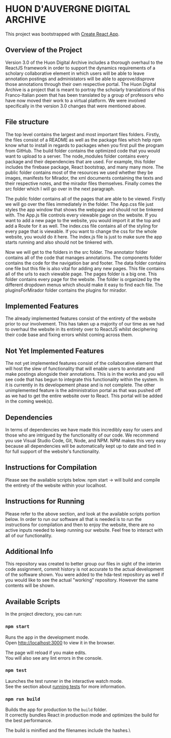 # HUON D'AUVERGNE DIGITAL ARCHIVE

This project was bootstrapped with [Create React App](https://github.com/facebook/create-react-app).

## Overview of the Project
Version 3.0 of the Huon Digital Archive includes a thorough overhaul to the ReactJS framework in order to support the dynamics requirements of a scholary collaborative element in which users will be able to leave annotation postings and administators will be able to approve/disprove those annotations through their own respective portal. The Huon Digital Archive is a project that is meant to portray the scholarly translations of this Franco-Italian poem that has been translated by a group of professors who have now moved their work to a virtual platform. We were involved specifically in the version 3.0 changes that were mentioned above. 

## File structure
The top level contains the largest and most important files folders. Firstly, the files consist of a README as well as the package files which help npm know what to install in regards to packages when you first pull the program from GitHub. The build folder contains the optimized code that you would want to upload to a server. The node_modules folder contains every package and their dependencies that are used. For example, this folder includes the firebase package, React bootstrap, and many many more. The public folder contains most of the resources we used whether they be images, manifests for Mirador, the xml documents containing the texts and their respective notes, and the mirador files themselves. Finally comes the src folder which I will go over in the next paragraph. 

The public folder contains all of the pages that are able to be viewed. Firstly we will go over the files immediately in the folder. The App.css file just styles the app window that shows the webpage and should not be tinkered with. The App.js file controls every viewable page on the website. If you want to add a new page to the website, you would import it at the top and add a Route for it as well. The index.css file contains all of the styling for every page that is viewable. If you want to change the css for the whole website, you would do it here. The index.js file is just to make sure the app starts running and also should not be tinkered with. 

Now we will get to the folders in the src folder. The annotator folder contains all of the code that manages annotations. The components folder contains the code for the navigation bar and footer. The data folder contains one file but this file is also vital for adding any new pages. This file contains all of the urls to each viewable page. The pages folder is a big one. This folder contains every page for the website. The folder is organized by the different dropdown menus which should make it easy to find each file. The pluginsForMirador folder contains the plugins for mirador. 

## Implemented Features
The already implemented features consist of the entirety of the website prior to our involvement. This has taken up a majority of our time as we had to overhaul the website in its entirety over to ReactJS whilst deciphering their code base and fixing errors whilst coming across them. 
## Not Yet Implemented Features
The not yet implemented features consist of the collaborative element that will host the slew of functionality that will enable users to annotate and make postings alongside their annotations. This is in the works and you will see code that has begun to integrate this functionality within the system. In it is currently in its developement phase and is not complete. The other unimplemented feature is the administration portal as that was pushed off as we had to get the entire website over to React. This portal will be added in the coming week(s).
## Dependencies
In terms of dependencies we have made this incredibly easy for users and those who are intrigued by the functionality of our code. We recommend you use Visual Studio Code, Git, Node, and NPM. NPM makes this very easy because all dependencies will be automatically kept up to date and tied in for full support of the website's functionality. 
## Instructions for Compilation
Please see the available scripts below. npm start -> will build and compile the entirety of the website within your localhost. 
## Instructions for Running
Please refer to the above section, and look at the available scripts portion below. In order to run our software all that is needed is to run the instructions for compilation and then to enjoy the website, there are no active inputs needed to keep running our website. Feel free to interact with all of our functionality. 

## Additional Info
This repository was created to better group our files in sight of the interim code assignment, commit history is not accurate to the actual development of the software shown. You were added to the hda-test repository as well if you would like to see the actual "working" repository. However the same contents will be shown. 
## Available Scripts

In the project directory, you can run:

### `npm start`

Runs the app in the development mode.\
Open [http://localhost:3000](http://localhost:3000) to view it in the browser.

The page will reload if you make edits.\
You will also see any lint errors in the console.

### `npm test`

Launches the test runner in the interactive watch mode.\
See the section about [running tests](https://facebook.github.io/create-react-app/docs/running-tests) for more information.

### `npm run build`

Builds the app for production to the `build` folder.\
It correctly bundles React in production mode and optimizes the build for the best performance.

The build is minified and the filenames include the hashes.\